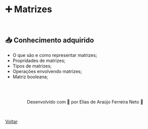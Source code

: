 <h1>➕ Matrizes</h1>

<br>

<h2> 📥 Conhecimento adquirido </h2>

- O que são e como representar matrizes;
- Propridades de matrizes;
- Tipos de matrizes;
- Operações envolvendo matrizes;
- Matriz booleana;


<br><br>

<p align="center"> Desenvolvido com 💜 por Elias de Araújo Ferreira Neto 👋 <p>

<br>

<a href="./README.md">Voltar</a>